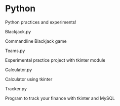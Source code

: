 # Python

Python practices and experiments!


Blackjack.py

Commandline Blackjack game 

Teams.py

Experimental practice project with tkinter module

Calculator.py

Calculator using tkinter

Tracker.py

Program to track your finance with tkinter and MySQL